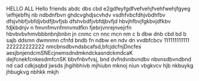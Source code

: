 HELLO ALL 
Hello friends 
abdc dbs cbd
e2gdfeyfgdfvefvehjfvehfwehjfgyeg
\efhjebfhj
nb ndbdnfbvn
ghdcvghdjscvhdv vsdhfvbcfdhjvbdhfbv
dfsjvhbfjvbfdjvbdfjbvfjsb
dfshvbdfjvbfdjbvfjd
hbvjhfbvjfgkbvjdfkbv fdjkbdnjv n
fmvnfmvnfmnvmdfkn
fjebrjvnrejnvejrfn
hbvbvbvhmvbbbnbnjbnbn
jn cnmc cn nnc mcn nm
c b dbw dnb cbd bd b sajb ddsmn dwmnmn
 cfnfd bndb fn ndbw 
 en ndv dn vvdbfcbcv 
111111111111
222222222222
nmcbnsdbvndsbcafsd,bfcjdcfnjDncfes
aesjbnjendcmSNEcjnemsdndmkndckasndckmdcaK
dejfcnekfcnkesdmfcnSK
bbvfnbvfvsj,
bnd dvfndvnbvndbv
nbvnsdbvndbnd
nd cad cdkjsqbd jwsds 
jhgihbhivb
mjhiubn
mknoj
niun
vbgkvcv hjb
nkbuykg
jhbugkvg
nbhkk
mkjh
